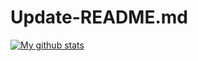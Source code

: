 # Update-README.md
[![My github stats](https://github-readme-stats.vercel.app/api?username=SonnyCastro)](https://github.com/anuraghazra/github-readme-stats)
